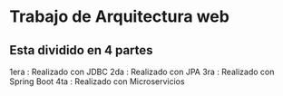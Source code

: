 # Trabajo de Arquitectura web
## Esta dividido en 4 partes 
 1era : Realizado con JDBC
 2da : Realizado con JPA
 3ra : Realizado con Spring Boot
 4ta : Realizado con Microservicios 
